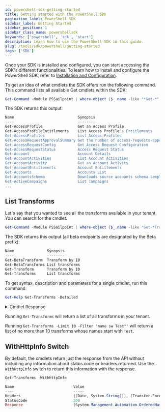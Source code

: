 ```yaml
---
id: powershell-sdk-getting-started
title: Getting started with the PowerShell SDK
pagination_label: PowerShell SDK
sidebar_label: Getting Started
sidebar_position: 1
sidebar_class_name: powershellsdk
keywords: ['powershell', 'sdk', 'start']
description: Learn how to use the PowerShell SDK in this guide.
slug: /tools/sdk/powershell/getting-started
tags: ['SDK']
---
```


Once your SDK is installed and configured, you can start accessing the SDK's different functionalities. To learn how to install and configure the PowerShell SDK, refer to [Installation and Configuration](./index.mdx).

To get an idea of what cmdlets the SDK offers run the following command. This command lists all available Get cmdlets within the SDK:

```powershell
Get-Command -Module PSSailpoint | where-object {$_.name -like "*Get-*" } | Sort-Object Name | Get-Help | Format-Table Name, Synopsis
```

The SDK returns this output:

```powershell
Name                             Synopsis
----                             --------
Get-AccessProfile                Get an Access Profile
Get-AccessProfileEntitlements    List Access Profile's Entitlements
Get-AccessProfiles               List Access Profiles
Get-AccessRequestApprovalSummary Get the number of access-requests-approvals
Get-AccessRequestConfig          Get Access Request Configuration
Get-AccessRequestStatus          Access Request Status
Get-Account                      Account Details
Get-AccountActivities            List Account Activities
Get-AccountActivity              Get an Account Activity
Get-AccountEntitlements          Account Entitlements
Get-Accounts                     Accounts List
Get-AccountsSchema               Downloads source accounts schema template
Get-ActiveCampaigns              List Campaigns
...
```

## List Transforms

Let's say that you wanted to see all the transforms available in your tenant. You can search for the cmdlet:

```powershell
Get-Command -Module PSSailpoint | where-object {$_.name -like "Get-*Transform*" } | Sort-Object Name | Get-Help | Format-Table Name, Synopsis
```

The SDK returns this output (all beta endpoints are designated by the Beta prefix):

```powershell
Name               Synopsis
----               --------
Get-BetaTransform  Transform by ID
Get-BetaTransforms List transforms
Get-Transform      Transform by ID
Get-Transforms     List transforms
```

To get syntax, description and parameters for a single cmdlet, run this command:

```powershell
Get-Help Get-Transforms -Detailed
```

<details>
<summary>Cmdlet Response</summary>

```text
NAME
    Get-Transforms

SYNOPSIS
    List transforms


SYNTAX
    Get-Transforms [[-Offset] <Nullable`1>] [[-Limit] <Nullable`1>] [[-Count] <Nullable`1>] [[-Name] <String>] [[-Filters] <String>] [-WithHttpInfo] [<CommonParameters>]


DESCRIPTION
    Gets a list of all saved transform objects. A token with 'transforms-list read' authority is required to call this API.


PARAMETERS
    -Offset <Nullable`1>
        Offset into the full result set. Usually specified with *limit* to paginate through the results. For more information, refer to [V3 API Standard Collection
        Parameters](https://platform.sailpoint.com/docs/api/standard-collection-parameters).

    -Limit <Nullable`1>
        Max number of results to return. For more information, refer to [V3 API Standard Collection Parameters](https://platform.sailpoint.com/docs/api/standard-collection-parameters).

    -Count <Nullable`1>
        If *true* it will populate the *X-Total-Count* response header with the number of results that would be returned if *limit* and *offset* were ignored.  Since requesting a total count can have a
        performance impact, it is recommended not to send **count=true** if that value will not be used. For more information, refer to [V3 API Standard Collection
        Parameters](https://platform.sailpoint.com/docs/api/standard-collection-parameters).

    -Name <String>
        Name of the transform to retrieve from the list.

    -Filters <String>
        Filter results using the standard syntax described in [V3 API Standard Collection Parameters](https://platform.sailpoint.com/docs/api/standard-collection-parameters#filtering-results). Filtering is
        supported for the following fields and operators:  **internal**: *eq*  **name**: *eq, sw*

    -WithHttpInfo [<SwitchParameter>]
        A switch that, when enabled, will return a hash table of Response, StatusCode and Headers, instead of just the Response.

    <CommonParameters>
        This cmdlet supports the common parameters: Verbose, Debug,
        ErrorAction, ErrorVariable, WarningAction, WarningVariable,
        OutBuffer, PipelineVariable, and OutVariable. For more information, refer to
        about_CommonParameters (https://go.microsoft.com/fwlink/?LinkID=113216).
```

</details>

Running `Get-Transforms` will return a list of all transforms in your tenant.

Running `Get-Transforms -Limit 10 -Filter 'name sw Test"'` will return a list of no more than 10 transforms whose names start with `Test`.

## WithHttpInfo Switch

By default, the cmdlets return just the response from the API without including any information about status code or headers returned. Use the `-WithHttpInfo` switch to return this information with the response.

```powershell
Get-Transforms -WithHttpInfo

Name                           Value
----                           -----
Headers                        {[Date, System.String[]], [Transfer-Encoding, System.String[]], [Connection, System.String[]], [Server, System.String[]]…}
StatusCode                     200
Response                       {System.Management.Automation.OrderedHashtable, System.Management.Automation.OrderedHashtable, System.Management.Automation.Ordered…
```
